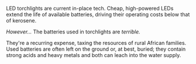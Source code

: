 LED torchlights are current in-place tech. Cheap, high-powered LEDs extend the life of available batteries, driving their operating costs below that of kerosene.  

_However..._ The batteries used in torchlights are _terrible._  

They're a recurring expense, taxing the resources of rural African families. Used batteries are often left on the ground or, at best, buried; they contain strong acids and heavy metals and both can leach into the water supply.